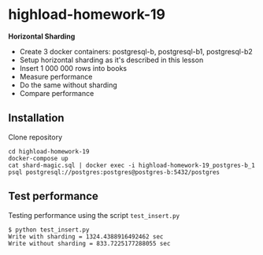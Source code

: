 # highload-homework-19

**Horizontal Sharding**

- Create 3 docker containers: postgresql-b, postgresql-b1, postgresql-b2
- Setup horizontal sharding as it's described in this lesson
- Insert 1 000 000 rows into books
- Measure performance
- Do the same without sharding
- Compare performance

## Installation 
Clone repository

```
cd highload-homework-19
docker-compose up
cat shard-magic.sql | docker exec -i highload-homework-19_postgres-b_1 psql postgresql://postgres:postgres@postgres-b:5432/postgres
```

## Test performance

Testing performance using the script `test_insert.py`

```
$ python test_insert.py
Write with sharding = 1324.4388916492462 sec
Write without sharding = 833.7225177288055 sec
```
